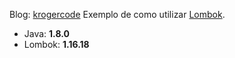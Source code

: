 Blog: [krogercode](https://krogercode.wordpress.com/)
Exemplo de como utilizar [Lombok](https://projectlombok.org/).

* Java: **1.8.0**
* Lombok: **1.16.18**


